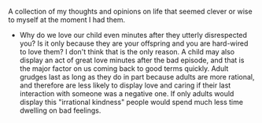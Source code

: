 A collection of my thoughts and opinions on life that seemed clever or wise to myself at the moment I had them.

- Why do we love our child even minutes after they utterly disrespected you? Is it only because they are your offspring and you are hard-wired to love them? I don't think that is the only reason. A child may also display an act of great love minutes after the bad episode, and that is the major factor on us coming back to good terms quickly. Adult grudges last as long as they do in part because adults are more rational, and therefore are less likely to display love and caring if their last interaction with someone was a negative one. If only adults would display this "irrational kindness" people would spend much less time dwelling on bad feelings.
